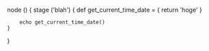 node () {
   stage ('blah') {
        def get_current_time_date = {
            return 'hoge'
        }

        echo get_current_time_date()
    }
}
